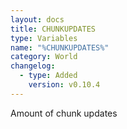 ```yaml
---
layout: docs
title: CHUNKUPDATES
type: Variables
name: "%CHUNKUPDATES%"
category: World
changelog:
  - type: Added
    version: v0.10.4
---
```

Amount of chunk updates
